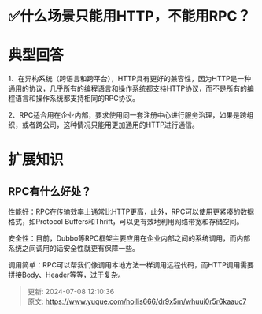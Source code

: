 # ✅什么场景只能用HTTP，不能用RPC？

# 典型回答


1、在异构系统（跨语言和跨平台），HTTP具有更好的兼容性，因为HTTP是一种通用的协议，几乎所有的编程语言和操作系统都支持HTTP协议，而不是所有的编程语言和操作系统都支持相同的RPC协议。



2、RPC适合用在企业内部，要求使用同一套注册中心进行服务治理，如果是跨组织，或者跨公司，这种情况只能用更加通用的HTTP进行通信。



# 扩展知识


## RPC有什么好处？


性能好：RPC在传输效率上通常比HTTP更高，此外，RPC可以使用更紧凑的数据格式，如Protocol Buffers和Thrift，可以更有效地利用网络带宽和存储空间。



安全性：目前，Dubbo等RPC框架主要应用在企业内部之间的系统调用，而内部系统之间调用的话安全性就更有保障一些。



调用简单：RPC可以帮我们像调用本地方法一样调用远程代码，而HTTP调用需要拼接Body、Header等等，过于复杂。





> 更新: 2024-07-08 12:10:36  
> 原文: <https://www.yuque.com/hollis666/dr9x5m/whuui0r5r6kaauc7>